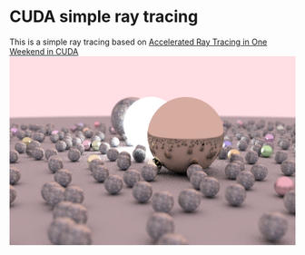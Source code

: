 # CUDA simple ray tracing
This is a simple ray tracing based on [Accelerated Ray Tracing in One Weekend in CUDA](https://developer.nvidia.com/blog/accelerated-ray-tracing-cuda/)
<img src = "./cover.png">